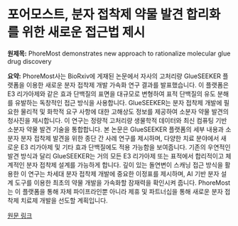 # 포어모스트, 분자 접착제 약물 발견 합리화를 위한 새로운 접근법 제시

**원제목:** PhoreMost demonstrates new approach to rationalize molecular glue drug discovery

**요약:** PhoreMost사는 BioRxiv에 게재된 논문에서 자사의 고처리량 GlueSEEKER 플랫폼을 이용한 새로운 분자 접착제 개발 가속화 연구 결과를 발표했습니다. 이 플랫폼은 E3 리가아제와 같은 효과 단백질의 표면을 대규모로 변형하여 표적 단백질의 유도 분해를 유발하는 독창적인 접근 방식을 사용합니다.  GlueSEEKER는 분자 접착제 개발에 필요한 물리적 및 화학적 요구 사항에 대한 고해상도 정보를 제공하여 소분자 약물 발견의 청사진을 제시합니다.  이 연구는 정량적 고처리량 생물학적 데이터와 최신 컴퓨팅 기반 소분자 약물 발견 기술을 통합합니다.  본 논문은 GlueSEEKER 플랫폼의 세부 내용과 소분자 분자 접착제 발견을 위한 종단 간 사례 연구를 제시하며,  다양한 치료 분야에서 새로운 E3 리가아제 및 기타 효과 단백질에도 적용 가능함을 보여줍니다.  기존의 우연적인 발견 방식과 달리 GlueSEEKER는 거의 모든 E3 리가아제 또는 표적에서 합리적이고 체계적인 분자 접착제 설계를 가능하게 합니다.  깊이 있는 돌연변이 스캐닝 접근 방식을 활용한 이 연구는 차세대 분자 접착제 개발에 중요한 이정표를 제시하며,  AI 기반 분자 설계 도구를 이용한 최초의 약물 개발을 가속화할 잠재력을 확인시켜 줍니다.  PhoreMost는 이 플랫폼을 통해 자체 파이프라인뿐 아니라 제휴 및 파트너십을 통해 새로운 분자 접착제 치료제 개발을 선도할 계획입니다.

[원문 링크](https://www.news-medical.net/news/20250722/PhoreMost-demonstrates-new-approach-to-rationalize-molecular-glue-drug-discovery.aspx)
